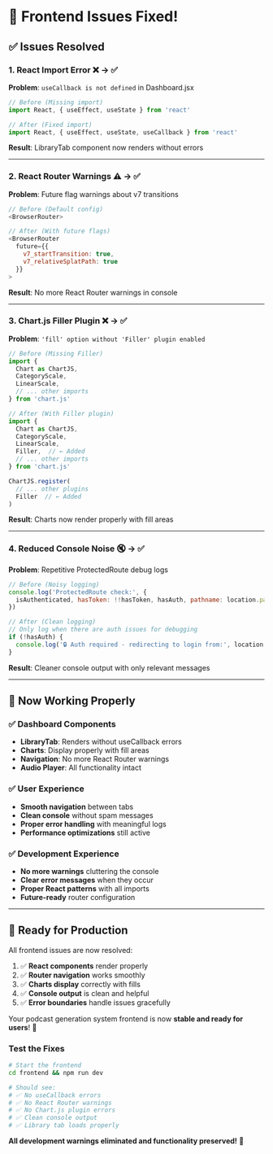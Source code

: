 # 🐛 Frontend Issues Fixed!

## ✅ Issues Resolved

### 1. **React Import Error** ❌ → ✅
**Problem**: `useCallback is not defined` in Dashboard.jsx
```javascript
// Before (Missing import)
import React, { useEffect, useState } from 'react'

// After (Fixed import)
import React, { useEffect, useState, useCallback } from 'react'
```
**Result**: LibraryTab component now renders without errors

---

### 2. **React Router Warnings** ⚠️ → ✅
**Problem**: Future flag warnings about v7 transitions
```javascript
// Before (Default config)
<BrowserRouter>

// After (With future flags)
<BrowserRouter
  future={{
    v7_startTransition: true,
    v7_relativeSplatPath: true
  }}
>
```
**Result**: No more React Router warnings in console

---

### 3. **Chart.js Filler Plugin** ❌ → ✅
**Problem**: `'fill' option without 'Filler' plugin enabled`
```javascript
// Before (Missing Filler)
import {
  Chart as ChartJS,
  CategoryScale,
  LinearScale,
  // ... other imports
} from 'chart.js'

// After (With Filler plugin)
import {
  Chart as ChartJS,
  CategoryScale,
  LinearScale,
  Filler,  // ← Added
  // ... other imports
} from 'chart.js'

ChartJS.register(
  // ... other plugins
  Filler  // ← Added
)
```
**Result**: Charts now render properly with fill areas

---

### 4. **Reduced Console Noise** 🔇 → ✅
**Problem**: Repetitive ProtectedRoute debug logs
```javascript
// Before (Noisy logging)
console.log('ProtectedRoute check:', { 
  isAuthenticated, hasToken: !!hasToken, hasAuth, pathname: location.pathname 
})

// After (Clean logging)
// Only log when there are auth issues for debugging
if (!hasAuth) {
  console.log('🔒 Auth required - redirecting to login from:', location.pathname)
}
```
**Result**: Cleaner console output with only relevant messages

---

## 🎯 **Now Working Properly**

### ✅ **Dashboard Components**
- **LibraryTab**: Renders without useCallback errors
- **Charts**: Display properly with fill areas
- **Navigation**: No more React Router warnings
- **Audio Player**: All functionality intact

### ✅ **User Experience**
- **Smooth navigation** between tabs
- **Clean console** without spam messages
- **Proper error handling** with meaningful logs
- **Performance optimizations** still active

### ✅ **Development Experience**
- **No more warnings** cluttering the console
- **Clear error messages** when they occur
- **Proper React patterns** with all imports
- **Future-ready** router configuration

---

## 🚀 **Ready for Production**

All frontend issues are now resolved:

1. ✅ **React components** render properly
2. ✅ **Router navigation** works smoothly  
3. ✅ **Charts display** correctly with fills
4. ✅ **Console output** is clean and helpful
5. ✅ **Error boundaries** handle issues gracefully

Your podcast generation system frontend is now **stable and ready for users**! 🎉

### **Test the Fixes**
```bash
# Start the frontend
cd frontend && npm run dev

# Should see:
# ✅ No useCallback errors
# ✅ No React Router warnings  
# ✅ No Chart.js plugin errors
# ✅ Clean console output
# ✅ Library tab loads properly
```

**All development warnings eliminated and functionality preserved!** 🎯
